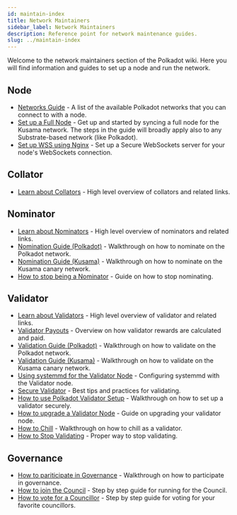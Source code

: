```yaml
---
id: maintain-index
title: Network Maintainers
sidebar_label: Network Maintainers
description: Reference point for network maintenance guides.
slug: ../maintain-index
---
```


Welcome to the network maintainers section of the Polkadot wiki. Here you will find information and
guides to set up a node and run the network.

## Node

- [Networks Guide](maintain-networks.md) - A list of the available Polkadot networks that you can
  connect to with a node.
- [Set up a Full Node](maintain-sync.md) - Get up and started by syncing a full node for the Kusama
  network. The steps in the guide will broadly apply also to any Substrate-based network (like
  Polkadot).
- [Set up WSS using Nginx](maintain-wss.md) - Set up a Secure WebSockets server for your node's
  WebSockets connection.

## Collator

- [Learn about Collators](../learn/learn-collator.md) - High level overview of collators and related links.

## Nominator

- [Learn about Nominators](../learn/learn-nominator.md) - High level overview of nominators and related
  links.
- [Nomination Guide (Polkadot)](maintain-guides-how-to-nominate-polkadot.md) - Walkthrough on how to
  nominate on the Polkadot network.
- [Nomination Guide (Kusama)](kusama/maintain-guides-how-to-nominate-kusama.md) - Walkthrough on how to
  nominate on the Kusama canary network.
- [How to stop being a Nominator](maintain-guides-how-to-unbond.md) - Guide on how to stop
  nominating.

## Validator

- [Learn about Validators](../learn/learn-validator.md) - High level overview of validator and related links.
- [Validator Payouts](maintain-guides-validator-payout.md) - Overview on how validator rewards are
  calculated and paid.
- [Validation Guide (Polkadot)](maintain-guides-how-to-validate-polkadot.md) - Walkthrough on how to
  validate on the Polkadot network.
- [Validation Guide (Kusama)](kusama/maintain-guides-how-to-validate-kusama.md) - Walkthrough on how to
  validate on the Kusama canary network.
- [Using systemmd for the Validator Node](maintain-guides-how-to-systemd.md) - Configuring systemmd
  with the Validator node.
- [Secure Validator](maintain-guides-secure-validator.md) - Best tips and practices for validating.
- [How to use Polkadot Validator Setup](maintain-guides-how-to-use-polkadot-validator-setup.md) -
  Walkthrough on how to set up a validator securely.
- [How to upgrade a Validator Node](maintain-guides-how-to-upgrade.md) - Guide on upgrading your
  validator node.
- [How to Chill](maintain-guides-how-to-chill.md) - Walkthrough on how to chill as a validator.
- [How to Stop Validating](maintain-guides-how-to-stop-validating.md) - Proper way to stop
  validating.

## Governance

- [How to pariticipate in Governance](maintain-guides-democracy.md) - Walkthrough on how to
  participate in governance.
- [How to join the Council][join the council] - Step by step guide for running for the Council.
- [How to vote for a Councillor][vote for councillors] - Step by step guide for voting for your
  favorite councillors.

[join the council]: maintain-guides-how-to-join-council.md
[vote for councillors]: maintain-guides-how-to-vote-councillor.md

